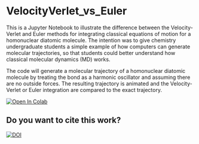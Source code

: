 # VelocityVerlet_vs_Euler
This is a Jupyter Notebook to illustrate the difference between the Velocity-Verlet and Euler methods for integrating classical equations of motion for a homonuclear diatomic molecule. The intention was to give chemistry undergraduate students a simple example of how computers can generate molecular trajectories, so that students could better understand how classical molecular dynamics (MD) works.

The code will generate a molecular trajectory of a homonuclear diatomic molecule by treating the bond as a harmonic oscillator and assuming there are no outside forces. The resulting trajectory is animated and the Velocity-Verlet or Euler integration are compared to the exact trajectory.

[![Open In Colab](https://colab.research.google.com/assets/colab-badge.svg)](https://colab.research.google.com/github/Sumner-Group/VelocityVerlet_vs_Euler/blob/main/Verlet_Euler_Diatomic.ipynb)

**Do you want to cite this work?**
---

[![DOI](https://zenodo.org/badge/680637324.svg)](https://zenodo.org/badge/10.5281/zenodo.8266387/680637324)
